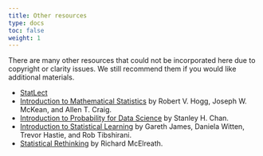 ```yaml
---
title: Other resources
type: docs
toc: false
weight: 1
---
```


There are many other resources that could not be incorporated here due to copyright or clarity issues.
We still recommend them if you would like additional materials.

-   [StatLect](https://www.statlect.com/)
-   [Introduction to Mathematical Statistics](https://www.pearson.com/en-us/subject-catalog/p/introduction-to-mathematical-statistics/P200000006211/9780134689135) by Robert V. Hogg, Joseph W. McKean, and Allen T. Craig.
-   [Introduction to Probability for Data Science](https://probability4datascience.com/index.html) by Stanley H. Chan.
-   [Introduction to Statistical Learning](https://www.statlearning.com/) by Gareth James, Daniela Witten, Trevor Hastie, and Rob Tibshirani.
-   [Statistical Rethinking](https://xcelab.net/rm/statistical-rethinking/) by Richard McElreath.
